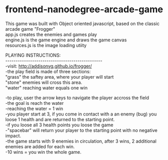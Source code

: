 frontend-nanodegree-arcade-game
===============================

This game was built with Object oriented javascript, based on the classic arcade game "Frogger" <br>
app.js creates the enemies and games play <br>
engine.js is the game engine and draws the game canvas <br>
resources.js is the image loading utiity <br>



PLAYING INSTRUCTIONS:  <br>
----------------------------------------------- <br>
-visit: http://addisonvg.github.io/frogger/ <br>
-the play field is made of three sections:  <br>
  "grass" the saftey area, where your player will start  <br>
  "stone" enemies will cross this area.   <br>
  "water" reaching water equals one win   <br>

-to play, user the arrow keys to navigate the player accross the field  <br>
-the goal is reach the water  <br>
-reaching the water = 1 win   <br>
-you player start at 3, if you come in contact with a an enemy (bug) you loose 1 health and are returned to the starting point.  <br>
-if you loose all 3 health points you loose the game  <br>
-"spacebar" will return your player to the starting point with no negative impact.  <br>
-the game starts with 9 enemies in circulation, after 3 wins, 2 additional enemies are added for each win.  <br>
-10 wins = you win the whole game.  <br>
